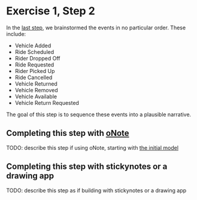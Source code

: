 # Exercise 1, Step 2

In the [last step](../step-1), we brainstormed the events in no
particular order.  These include:

* Vehicle Added
* Ride Scheduled
* Rider Dropped Off
* Ride Requested
* Rider Picked Up
* Ride Cancelled
* Vehicle Returned
* Vehicle Removed
* Vehicle Available
* Vehicle Return Requested

The goal of this step is to sequence these events into a plausible
narrative.

## Completing this step with [oNote](https://app.onote.com)

TODO: describe this step if using oNote, starting with [the initial
model](../step-1/result.json?raw=1)

## Completing this step with stickynotes or a drawing app

TODO: describe this step as if building with stickynotes or a drawing
app
